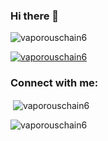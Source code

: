 ### Hi there 👋



<p align="left"> <img src="https://komarev.com/ghpvc/?username=vaporouschain6&label=Profile%20views&color=0e75b6&style=flat" alt="vaporouschain6" /> </p>

<p align="left"> <a href="https://github.com/ryo-ma/github-profile-trophy"><img src="https://github-profile-trophy.vercel.app/?username=vaporouschain6" alt="vaporouschain6" /></a> </p>

<h3 align="left">Connect with me:</h3>
<p align="left">
</p>

<p>&nbsp;<img align="center" src="https://github-readme-stats.vercel.app/api?username=vaporouschain6&show_icons=true&locale=en" alt="vaporouschain6" /></p>

<p><img align="center" src="https://github-readme-streak-stats.herokuapp.com/?user=vaporouschain6&" alt="vaporouschain6" /></p>
<!--
**VaporousChain6/VaporousChain6** is a ✨ _special_ ✨ repository because its `README.md` (this file) appears on your GitHub profile.

Here are some ideas to get you started:

- 🔭 I’m currently working on ...
- 🌱 I’m currently learning ...
- 👯 I’m looking to collaborate on ...
- 🤔 I’m looking for help with ...
- 💬 Ask me about ...
- 📫 How to reach me: ...
- 😄 Pronouns: ...
- ⚡ Fun fact: ...
-->
